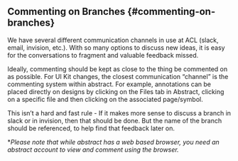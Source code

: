 ## Commenting on Branches {#commenting-on-branches}

We have several different communication channels in use at ACL (slack, email, invision, etc.). With so many options to discuss new ideas, it is easy for the conversations to fragment and valuable feedback missed. 

Ideally, commenting should be kept as close to the thing be commented on as possible. For UI Kit changes, the closest communication “channel” is the commenting system within abstract. For example, annotations can be placed directly on designs by clicking on the Files tab in Abstract, clicking on a specific file and then clicking on the associated page/symbol. 

This isn’t a hard and fast rule - If it makes more sense to discuss a branch in slack or in invision,  then that should be done. But the name of the branch should be referenced, to help find that feedback later on. 

*_Please note that while abstract has a web based browser, you need an abstract account to view and comment using the browser._